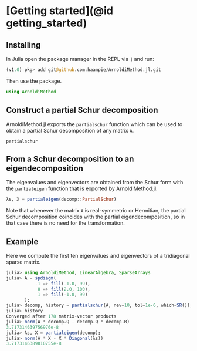 # [Getting started](@id getting_started)

## Installing

In Julia open the package manager in the REPL via `]` and run:

```julia
(v1.0) pkg> add git@github.com:haampie/ArnoldiMethod.jl.git
```

Then use the package.

```julia
using ArnoldiMethod
```

## Construct a partial Schur decomposition

ArnoldiMethod.jl exports the `partialschur` function which can be used to 
obtain a partial Schur decomposition of any matrix `A`.

```@docs
partialschur
```

## From a Schur decomposition to an eigendecomposition
The eigenvalues and eigenvectors are obtained from the Schur form with the 
`partialeigen` function that is exported by ArnoldiMethod.jl:

```julia
λs, X = partialeigen(decomp::PartialSchur)
```

Note that whenever the matrix `A` is real-symmetric or Hermitian, the partial 
Schur decomposition coincides with the partial eigendecomposition, so in that 
case there is no need for the transformation.

## Example

Here we compute the first ten eigenvalues and eigenvectors of a tridiagonal
sparse matrix.

```julia
julia> using ArnoldiMethod, LinearAlgebra, SparseArrays
julia> A = spdiagm(
           -1 => fill(-1.0, 99),
            0 => fill(2.0, 100), 
            1 => fill(-1.0, 99)
       );
julia> decomp, history = partialschur(A, nev=10, tol=1e-6, which=SR());
julia> history
Converged after 178 matrix-vector products
julia> norm(A * decomp.Q - decomp.Q * decomp.R)
3.717314639756976e-8
julia> λs, X = partialeigen(decomp);
julia> norm(A * X - X * Diagonal(λs))
3.7173146389810755e-8
```
